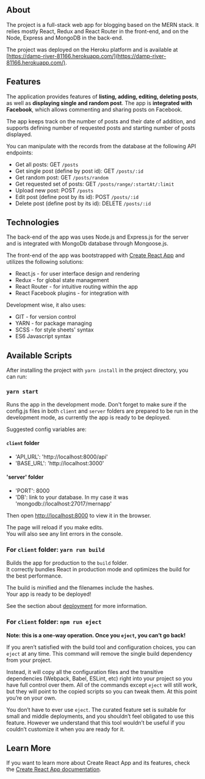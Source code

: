 ## About

The project is a full-stack web app for blogging based on the MERN stack. It relies mostly React, Redux and React Router in the front-end, and on the Node, Express and MongoDB in the back-end.

The project was deployed on the Heroku platform and is available at [https://damp-river-81166.herokuapp.com/](https://damp-river-81166.herokuapp.com/).

## Features

The application provides features of **listing, adding, editing, deleting posts**, as well as **displaying single  and random post**.
The app is **integrated with Facebook**, which allows commenting and sharing posts on Facebook.

The app keeps track on the number of posts and their date of addition, and supports defining number of requested posts and starting number of posts displayed.

You can manipulate with the records from the database at the following API endpoints:
- Get all posts: GET `/posts`
- Get single post (define by post id): GET `/posts/:id`
- Get random post: GET `/posts/random`
- Get requested set of posts: GET `/posts/range/:startAt/:limit`
- Upload new post: POST `/posts`
- Edit post (define post by its id): POST `/posts/:id`
- Delete post (define post by its id): DELETE `/posts/:id`

## Technologies

The back-end of the app was uses Node.js and Express.js for the server and is integrated with MongoDb database through Mongoose.js.

The front-end of the app was bootstrapped with [Create React App](https://github.com/facebook/create-react-app) and utilizes the following solutions:
- React.js - for user interface design and rendering
- Redux - for global state management
- React Router - for intuitive routing within the app
- React Facebook plugins - for integration with

Development wise, it also uses:
- GIT - for version control
- YARN - for package managing
- SCSS - for style sheets' syntax
- ES6 Javascript syntax

## Available Scripts

After installing the project with `yarn install` in the project directory, you can run:

### `yarn start`

Runs the app in the development mode. Don't forget to make sure if the config.js files in both `client` and `server` folders are prepared to be run in the development mode, as currently the app is ready to be deployed.

Suggested config variables are:

#### `client` folder
- 'API_URL': 'http://localhost:8000/api'
- 'BASE_URL': 'http://localhost:3000'

#### 'server' folder
- 'PORT': 8000
- 'DB': link to your database. In my case it was 'mongodb://localhost:27017/mernapp'

Then open [http://localhost:8000](http://localhost:8000) to view it in the browser.

The page will reload if you make edits.<br>
You will also see any lint errors in the console.

### For `client` folder: `yarn run build`

Builds the app for production to the `build` folder.<br>
It correctly bundles React in production mode and optimizes the build for the best performance.

The build is minified and the filenames include the hashes.<br>
Your app is ready to be deployed!

See the section about [deployment](https://facebook.github.io/create-react-app/docs/deployment) for more information.

### For `client` folder: `npm run eject`

**Note: this is a one-way operation. Once you `eject`, you can’t go back!**

If you aren’t satisfied with the build tool and configuration choices, you can `eject` at any time. This command will remove the single build dependency from your project.

Instead, it will copy all the configuration files and the transitive dependencies (Webpack, Babel, ESLint, etc) right into your project so you have full control over them. All of the commands except `eject` will still work, but they will point to the copied scripts so you can tweak them. At this point you’re on your own.

You don’t have to ever use `eject`. The curated feature set is suitable for small and middle deployments, and you shouldn’t feel obligated to use this feature. However we understand that this tool wouldn’t be useful if you couldn’t customize it when you are ready for it.

## Learn More

If you want to learn more about Create React App and its features, check the [Create React App documentation](https://facebook.github.io/create-react-app/docs/getting-started).
